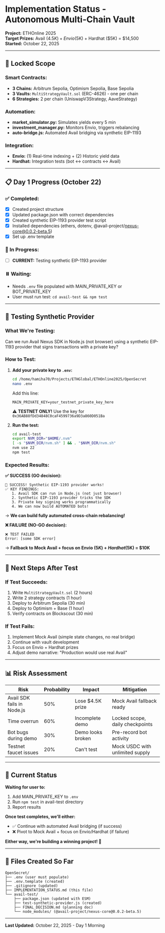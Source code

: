 # Implementation Status - Autonomous Multi-Chain Vault
**Project:** ETHOnline 2025  
**Target Prizes:** Avail ($4.5K) + Envio ($5K) + Hardhat ($5K) = $14,500  
**Started:** October 22, 2025

---

## 🎯 Locked Scope

### Smart Contracts:
- **3 Chains:** Arbitrum Sepolia, Optimism Sepolia, Base Sepolia
- **3 Vaults:** `MultiStrategyVault.sol` (ERC-4626) - one per chain
- **6 Strategies:** 2 per chain (UniswapV3Strategy, AaveStrategy)

### Automation:
- **market_simulator.py:** Simulates yields every 5 min
- **investment_manager.py:** Monitors Envio, triggers rebalancing
- **auto-bridge.js:** Automated Avail bridging via synthetic EIP-1193

### Integration:
- **Envio:** (1) Real-time indexing + (2) Historic yield data
- **Hardhat:** Integration tests (bot ↔ contracts ↔ Avail)

---

## 📋 Day 1 Progress (October 22)

### ✅ Completed:
- [x] Created project structure
- [x] Updated package.json with correct dependencies
- [x] Created synthetic EIP-1193 provider test script
- [x] Installed dependencies (ethers, dotenv, @avail-project/nexus-core@0.0.2-beta.5)
- [x] Set up .env template

### 🔄 In Progress:
- [ ] **CURRENT:** Testing synthetic EIP-1193 provider

### ⏸️ Waiting:
- Needs `.env` file populated with MAIN_PRIVATE_KEY or BOT_PRIVATE_KEY
- User must run test: `cd avail-test && npm test`

---

## 🧪 Testing Synthetic Provider

### What We're Testing:
Can we run Avail Nexus SDK in Node.js (not browser) using a synthetic EIP-1193 provider that signs transactions with a private key?

### How to Test:

1. **Add your private key to `.env`:**
   ```bash
   cd /home/hamiha70/Projects/ETHGlobal/ETHOnline2025/OpenSecret
   nano .env
   ```
   
   Add this line:
   ```
   MAIN_PRIVATE_KEY=your_testnet_private_key_here
   ```
   
   ⚠️ **TESTNET ONLY!** Use the key for `0x36AB88fDd34848C0caF4599736a9D3a860D051Ba`

2. **Run the test:**
   ```bash
   cd avail-test
   export NVM_DIR="$HOME/.nvm"
   [ -s "$NVM_DIR/nvm.sh" ] && . "$NVM_DIR/nvm.sh"
   nvm use 22
   npm test
   ```

### Expected Results:

**✅ SUCCESS (GO decision):**
```
🎉 SUCCESS! Synthetic EIP-1193 provider works!
✅ KEY FINDINGS:
   1. Avail SDK can run in Node.js (not just browser)
   2. Synthetic EIP-1193 provider tricks the SDK
   3. Private key signing works programmatically
   4. We can now build AUTOMATED bots!
```
→ **We can build fully automated cross-chain rebalancing!**

**❌ FAILURE (NO-GO decision):**
```
❌ TEST FAILED
Error: [some SDK error]
```
→ **Fallback to Mock Avail + focus on Envio ($5K) + Hardhat ($5K) = $10K**

---

## 🚀 Next Steps After Test

### If Test Succeeds:
1. Write `MultiStrategyVault.sol` (2 hours)
2. Write 2 strategy contracts (1 hour)
3. Deploy to Arbitrum Sepolia (30 min)
4. Deploy to Optimism + Base (1 hour)
5. Verify contracts on Blockscout (30 min)

### If Test Fails:
1. Implement Mock Avail (simple state changes, no real bridge)
2. Continue with vault development
3. Focus on Envio + Hardhat prizes
4. Adjust demo narrative: "Production would use real Avail"

---

## 📊 Risk Assessment

| Risk | Probability | Impact | Mitigation |
|------|-------------|--------|------------|
| Avail SDK fails in Node.js | 50% | Lose $4.5K prize | Mock Avail fallback ready |
| Time overrun | 60% | Incomplete demo | Locked scope, daily checkpoints |
| Bot bugs during demo | 30% | Demo looks broken | Pre-record bot activity |
| Testnet faucet issues | 20% | Can't test | Mock USDC with unlimited supply |

---

## 💬 Current Status

**Waiting for user to:**
1. Add MAIN_PRIVATE_KEY to `.env`
2. Run `npm test` in avail-test directory
3. Report results

**Once test completes, we'll either:**
- ✅ Continue with automated Avail bridging (if success)
- ❌ Pivot to Mock Avail + focus on Envio/Hardhat (if failure)

**Either way, we're building a winning project! 🚀**

---

## 📝 Files Created So Far

```
OpenSecret/
├── .env (user must populate)
├── .env.template (created)
├── .gitignore (updated)
├── IMPLEMENTATION_STATUS.md (this file)
└── avail-test/
    ├── package.json (updated with ESM)
    ├── test-synthetic-provider.js (created)
    ├── FINAL_DECISION.md (planning doc)
    └── node_modules/ (@avail-project/nexus-core@0.0.2-beta.5)
```

---

**Last Updated:** October 22, 2025 - Day 1 Morning

